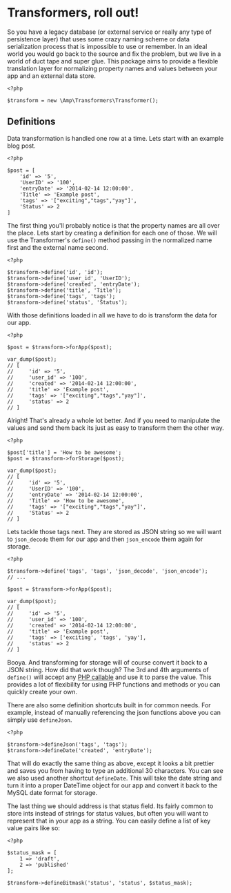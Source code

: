 # Transformers, roll out!

So you have a legacy database (or external service or really any type of persistence layer) that uses some crazy naming scheme or data serialization process that is impossible to use or remember. In an ideal world you would go back to the source and fix the problem, but we live in a world of duct tape and super glue. This package aims to provide a flexible translation layer for normalizing property names and values between your app and an external data store.

    <?php

    $transform = new \Amp\Transformers\Transformer();

## Definitions
Data transformation is handled one row at a time. Lets start with an example blog post.

    <?php

    $post = [
        'id' => '5',
        'UserID' => '100',
        'entryDate' => '2014-02-14 12:00:00',
        'Title' => 'Example post',
        'tags' => '["exciting","tags","yay"]',
        'Status' => 2
    ]

The first thing you'll probably notice is that the property names are all over the place. Lets start by creating a definition for each one of those. We will use the Transformer's `define()` method passing in the normalized name first and the external name second.

    <?php

    $transform->define('id', 'id');
    $transform->define('user_id', 'UserID');
    $transform->define('created', 'entryDate');
    $transform->define('title', 'Title');
    $transform->define('tags', 'tags');
    $transform->define('status', 'Status');

With those definitions loaded in all we have to do is transform the data for our app.

    <?php

    $post = $transform->forApp($post);

    var_dump($post);
    // [
    //     'id' => '5',
    //     'user_id' => '100',
    //     'created' => '2014-02-14 12:00:00',
    //     'title' => 'Example post',
    //     'tags' => '["exciting","tags","yay"]',
    //     'status' => 2
    // ]

Alright! That's already a whole lot better. And if you need to manipulate the values and send them back its just as easy to transform them the other way.

    <?php

    $post['title'] = 'How to be awesome';
    $post = $transform->forStorage($post);

    var_dump($post);
    // [
    //     'id' => '5',
    //     'UserID' => '100',
    //     'entryDate' => '2014-02-14 12:00:00',
    //     'Title' => 'How to be awesome',
    //     'tags' => '["exciting","tags","yay"]',
    //     'Status' => 2
    // ]

Lets tackle those tags next. They are stored as JSON string so we will want to `json_decode` them for our app and then `json_encode` them again for storage.

    <?php

    $transform->define('tags', 'tags', 'json_decode', 'json_encode');
    // ...

    $post = $transform->forApp($post);

    var_dump($post);
    // [
    //     'id' => '5',
    //     'user_id' => '100',
    //     'created' => '2014-02-14 12:00:00',
    //     'title' => 'Example post',
    //     'tags' => ['exciting', 'tags', 'yay'],
    //     'status' => 2
    // ]

Booya. And transforming for storage will of course convert it back to a JSON string. How did that work though? The 3rd and 4th arguments of `define()` will accept any [PHP callable](http://www.php.net/manual/en/language.types.callable.php) and use it to parse the value. This provides a lot of flexibility for using PHP functions and methods or you can quickly create your own.

There are also some definition shortcuts built in for common needs. For example, instead of manually referencing the json functions above you can simply use `defineJson`.

    <?php

    $transform->defineJson('tags', 'tags');
    $transform->defineDate('created', 'entryDate');

That will do exactly the same thing as above, except it looks a bit prettier and saves you from having to type an additional 30 characters. You can see we also used another shortcut `defineDate`. This will take the date string and turn it into a proper DateTime object for our app and convert it back to the MySQL date format for storage.

The last thing we should address is that status field. Its fairly common to store ints instead of strings for status values, but often you will want to represent that in your app as a string. You can easily define a list of key value pairs like so:

    <?php

    $status_mask = [
        1 => 'draft',
        2 => 'published'
    ];

    $transform->defineBitmask('status', 'status', $status_mask);
